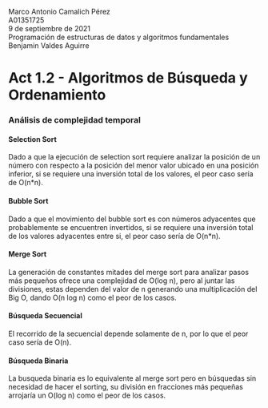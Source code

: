 
  Marco Antonio Camalich Pérez<br />
  A01351725<br />
  9 de septiembre de 2021<br />
  Programación de estructuras de datos y algoritmos fundamentales<br />
  Benjamin Valdes Aguirre<br />
 # Act 1.2 - Algoritmos de Búsqueda y Ordenamiento<br />
   
### Análisis de complejidad temporal
#### Selection Sort
Dado a que la ejecución de selection sort requiere analizar la posición de un número con respecto a la posición del menor valor ubicado en una posición inferior, si se requiere una inversión total de los valores, el peor caso sería de O(n*n).
#### Bubble Sort
Dado a que el movimiento del bubble sort es con números adyacentes que probablemente se encuentren invertidos, si se requiere una inversión total de los valores adyacentes entre si, el peor caso sería de O(n*n).
#### Merge Sort
La generación de constantes mitades del merge sort para analizar pasos más pequeños ofrece una complejidad de O(log n), pero al juntar las divisiones, estas dependen del valor de n generando una multiplicación del Big O, dando O(n log n) como el peor de los casos.
#### Búsqueda Secuencial
El recorrido de la secuencial depende solamente de n, por lo que el peor caso sería de O(n).
#### Búsqueda Binaria
La busqueda binaria es lo equivalente al merge sort pero en búsquedas sin necesidad de hacer el sorting, su división en fracciones más pequeñas arrojaría un O(log n) como el peor de los casos.
